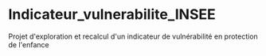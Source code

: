 # Indicateur_vulnerabilite_INSEE
Projet d'exploration et recalcul d'un indicateur de vulnérabilité en protection de l'enfance
